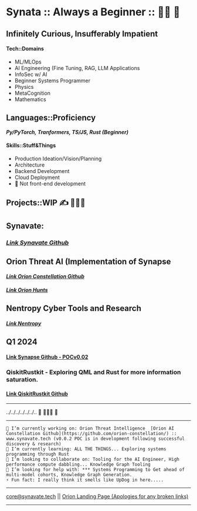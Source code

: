 # Synata :: Always a Beginner :: 👾👾 🤗
## Infinitely Curious, Insufferably Impatient

#### Tech::Domains
- ML/MLOps
- AI Engineering (Fine Tuning, RAG, LLM Applications
- InfoSec w/ AI
- Beginner Systems Programmer
- Physics
- MetaCognition
- Mathematics

## Languages::Proficiency
***Py/PyTorch, Tranformers, TS/JS, Rust (Beginner)*** 

#### Skills::Stuff&Things

- Production Ideation/Vision/Planning
- Architecture
- Backend Development
- Cloud Deployment
- 🛑 Not front-end development

## Projects::WIP ✍️ 👨🏻‍💻

## Synavate:
### ***[Link Synavate Github](https://www.github.com/synavate/)***

## Orion Threat AI (Implementation of Synapse
#### ***[Link Orion Constellation Github](https://www.github.com/orion-constellation/)***
#### ***[Link Orion Hunts](https://www.github.com/orionhunts-ai)***


## Nentropy Cyber Tools and Research
#### ***[Link Nentropy](https://www.github.com/nentropy/)***

## Q1 2024
#### [Link Synapse Github - POCv0.02](https://www.github.com/synavate/synapse-monorepo)

### QiskitRustkit - Exploring QML and Rust for more information saturation.
#### [Link QiskitRustkit Github](https://www.github.com/snyata/qiskit-ruskit/)

---------------------

../../../../../../..  👋 👾👾👾 👋

 --------------------- 

    🔭 I’m currently working on: Orion Threat Intelligence  [Orion AI Constellation Github](https://github.com/orion-constellation/) :: www.synavate.tech (v0.0.2 POC is in development following successful discovery & research)
    🌱 I’m currently learning: ALL THE THINGS... Exploring systems programming through Rust
    👯 I’m looking to collaborate on: Tooling for the AI Engineer, High performance compute dabbling... Knowledge Graph Tooling
    🤔 I’m looking for help with: *** Systems Programming to Get ahead of multi-model cohorts, Knowledge Graph Generation.
    ⚡ Fun fact: I really think it smells like UpDog in here.....
    
  --------------------

core@synavate.tech || [Orion Landing Page (Apologies for any broken links)](https://www.oriondefensiveai.com/)

---------------------

